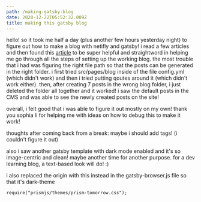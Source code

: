 ```yaml
---
path: /making-gatsby-blog
date: 2020-12-22T05:52:32.009Z
title: making this gatsby blog
---
```

hello! so it took me half a day (plus another few hours yesterday night) to figure out how to make a blog with netifly and gatsby! i read a few articles and then found this [article](https://dev.to/thatgalnatalie/how-to-use-netlify-as-your-cms-for-your-gatsby-blog-6jm) to be super helpful and straightword in helping me go through all the steps of setting up the working blog. the most trouble that i had was figuring the right file path so that the posts can be generated in the right folder. i first tried src/pages/blog inside of the file config.yml (which didn't work) and then i tried putting qoutes around it (which didn't work either). then, after creating 7 posts in the wrong blog folder, i just deleted the folder all together and it worked! i saw the default posts in the CMS and was able to see the newly created posts on the site! 

overall, i felt good that i was able to figure it out mostly on my own! thank you sophia li for helping me with ideas on how to debug this to make it work!

thoughts after coming back from a break: maybe i should add tags! (i couldn't figure it out)

also i saw another gatsby template with dark mode enabled and it's so image-centric and clean! maybe another time for another purpose. for a dev learning blog, a text-based look will do! :)

i also replaced the origin with this instead in the gatsby-browser.js file so that it's dark-theme 

```
require("prismjs/themes/prism-tomorrow.css");
```